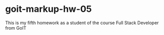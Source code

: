 # goit-markup-hw-05
This is my fifth homework as a student of the course Full Stack Developer from GoIT
